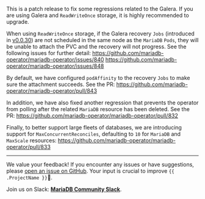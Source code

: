 This is a patch release to fix some regressions related to the Galera. If you are using Galera and `ReadWriteOnce` storage, it is highly recommended to upgrade.

When using `ReadWriteOnce` storage, if the Galera recovery `Jobs` (introduced in [v0.0.30](https://github.com/mariadb-operator/mariadb-operator/releases/tag/v0.0.30)) are not scheduled in the same node as the `MariaDB` `Pods`, they will be unable to attach the PVC and the recovery will not progress. See the following issues for further detail: https://github.com/mariadb-operator/mariadb-operator/issues/840 https://github.com/mariadb-operator/mariadb-operator/issues/848

By default, we have configured `podAffinity` to the recovery `Jobs` to make sure the attachment succeeds. See the PR: https://github.com/mariadb-operator/mariadb-operator/pull/843

In addition, we have also fixed another regression that prevents the operator from  polling after the related `MariaDB` resource has been deleted. See the PR: https://github.com/mariadb-operator/mariadb-operator/pull/832

Finally, to better support large fleets of databases, we are introducing support for `MaxConcurrentReconciles`, defaulting to `10` for `MariaDB` and `MaxScale` resources: https://github.com/mariadb-operator/mariadb-operator/pull/833

---

We value your feedback! If you encounter any issues or have suggestions, please [open an issue on GitHub](https://github.com/mariadb-operator/mariadb-operator/issues/new/choose). Your input is crucial to improve `{{ .ProjectName }}`🦭.

Join us on Slack: **[MariaDB Community Slack](https://r.mariadb.com/join-community-slack)**.